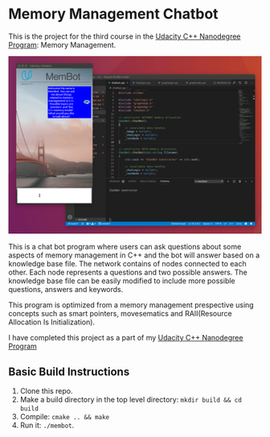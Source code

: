# Memory Management Chatbot

This is the project for the third course in the [Udacity C++ Nanodegree Program](https://www.udacity.com/course/c-plus-plus-nanodegree--nd213): Memory Management.

<img src="images/chatbot_demo.gif"/>

This is a chat bot program where users can ask questions about some aspects of memory management in C++ and the bot will answer based on a knowledge base file. The network contains of nodes connected to each other. Each node represents a questions and two possible answers. The knowledge base file can be easily modified to include more possible questions, answers and keywords.

This program is optimized from a memory management prespective using concepts such as smart pointers, movesematics and RAII(Resource Allocation Is Initialization).

I have completed this project as a part of my [Udacity C++ Nanodegree Program](https://www.udacity.com/course/c-plus-plus-nanodegree--nd213)

## Basic Build Instructions

1. Clone this repo.
2. Make a build directory in the top level directory: `mkdir build && cd build`
3. Compile: `cmake .. && make`
4. Run it: `./membot`.
